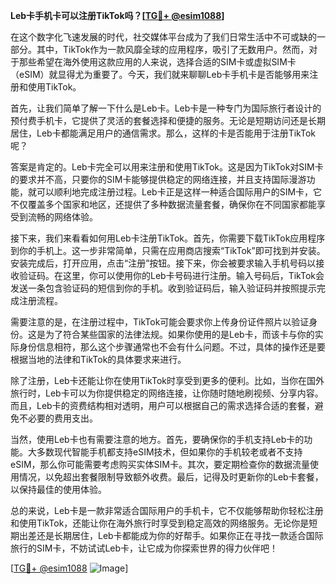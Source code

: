 **Leb卡手机卡可以注册TikTok吗？[[TG💪+ @esim1088](https://t.me/s/esim1088)]**

在这个数字化飞速发展的时代，社交媒体平台成为了我们日常生活中不可或缺的一部分。其中，TikTok作为一款风靡全球的应用程序，吸引了无数用户。然而，对于那些希望在海外使用这款应用的人来说，选择合适的SIM卡或虚拟SIM卡（eSIM）就显得尤为重要了。今天，我们就来聊聊Leb卡手机卡是否能够用来注册和使用TikTok。

首先，让我们简单了解一下什么是Leb卡。Leb卡是一种专门为国际旅行者设计的预付费手机卡，它提供了灵活的套餐选择和便捷的服务。无论是短期访问还是长期居住，Leb卡都能满足用户的通信需求。那么，这样的卡是否能用于注册TikTok呢？

答案是肯定的。Leb卡完全可以用来注册和使用TikTok。这是因为TikTok对SIM卡的要求并不高，只要你的SIM卡能够提供稳定的网络连接，并且支持国际漫游功能，就可以顺利地完成注册过程。Leb卡正是这样一种适合国际用户的SIM卡，它不仅覆盖多个国家和地区，还提供了多种数据流量套餐，确保你在不同国家都能享受到流畅的网络体验。

接下来，我们来看看如何用Leb卡注册TikTok。首先，你需要下载TikTok应用程序到你的手机上。这一步非常简单，只需在应用商店搜索“TikTok”即可找到并安装。安装完成后，打开应用，点击“注册”按钮。接下来，你会被要求输入手机号码以接收验证码。在这里，你可以使用你的Leb卡号码进行注册。输入号码后，TikTok会发送一条包含验证码的短信到你的手机。收到验证码后，输入验证码并按照提示完成注册流程。

需要注意的是，在注册过程中，TikTok可能会要求你上传身份证件照片以验证身份。这是为了符合某些国家的法律法规。如果你使用的是Leb卡，而该卡与你的实际身份信息相符，那么这个步骤通常也不会有什么问题。不过，具体的操作还是要根据当地的法律和TikTok的具体要求来进行。

除了注册，Leb卡还能让你在使用TikTok时享受到更多的便利。比如，当你在国外旅行时，Leb卡可以为你提供稳定的网络连接，让你随时随地刷视频、分享内容。而且，Leb卡的资费结构相对透明，用户可以根据自己的需求选择合适的套餐，避免不必要的费用支出。

当然，使用Leb卡也有需要注意的地方。首先，要确保你的手机支持Leb卡的功能。大多数现代智能手机都支持eSIM技术，但如果你的手机较老或者不支持eSIM，那么你可能需要考虑购买实体SIM卡。其次，要定期检查你的数据流量使用情况，以免超出套餐限制导致额外收费。最后，记得及时更新你的Leb卡套餐，以保持最佳的使用体验。

总的来说，Leb卡是一款非常适合国际用户的手机卡，它不仅能够帮助你轻松注册和使用TikTok，还能让你在海外旅行时享受到稳定高效的网络服务。无论你是短期出差还是长期居住，Leb卡都能成为你的好帮手。如果你正在寻找一款适合国际旅行的SIM卡，不妨试试Leb卡，让它成为你探索世界的得力伙伴吧！

[[TG💪+ @esim1088](https://t.me/s/esim1088) ![Image](https://i.postimg.cc/4NQfJmqS/Snipaste-2025-05-13-00-14-12.png)]